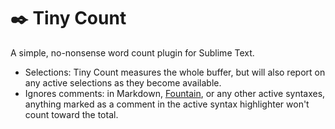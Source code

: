 # ✒️ Tiny Count

A simple, no-nonsense word count plugin for Sublime Text.

- Selections: Tiny Count measures the whole buffer, but will also report on any active selections as they become available.
- Ignores comments: in Markdown, [Fountain](https://github.com/lichendust/meander-sublime), or any other active syntaxes, anything marked as a comment in the active syntax highlighter won't count toward the total.

